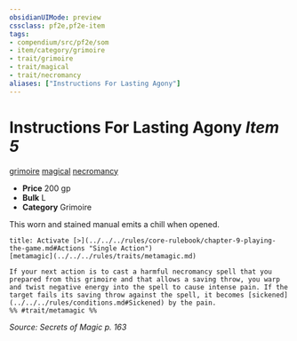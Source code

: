 ```yaml
---
obsidianUIMode: preview
cssclass: pf2e,pf2e-item
tags:
- compendium/src/pf2e/som
- item/category/grimoire
- trait/grimoire
- trait/magical
- trait/necromancy
aliases: ["Instructions For Lasting Agony"]
---
```

# Instructions For Lasting Agony *Item 5*  
[grimoire](../../../Rules/traits/grimoire-som.md)  [magical](../../../Rules/traits/magical.md)  [necromancy](../../../Rules/traits/necromancy.md)  

- **Price** 200 gp
- **Bulk** L
- **Category** Grimoire

This worn and stained manual emits a chill when opened.

```ad-embed-ability
title: Activate [>](../../../rules/core-rulebook/chapter-9-playing-the-game.md#Actions "Single Action")
[metamagic](../../../rules/traits/metamagic.md)  

If your next action is to cast a harmful necromancy spell that you prepared from this grimoire and that allows a saving throw, you warp and twist negative energy into the spell to cause intense pain. If the target fails its saving throw against the spell, it becomes [sickened](../../../rules/conditions.md#Sickened) by the pain.  
%% #trait/metamagic %%
```

*Source: Secrets of Magic p. 163*
